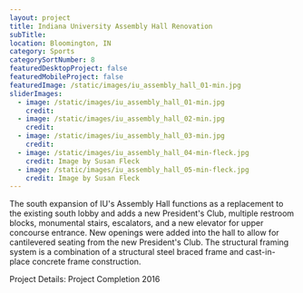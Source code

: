 ```yaml
---
layout: project
title: Indiana University Assembly Hall Renovation
subTitle:
location: Bloomington, IN
category: Sports
categorySortNumber: 8
featuredDesktopProject: false
featuredMobileProject: false
featuredImage: /static/images/iu_assembly_hall_01-min.jpg
sliderImages:
  - image: /static/images/iu_assembly_hall_01-min.jpg
    credit:
  - image: /static/images/iu_assembly_hall_02-min.jpg
    credit:
  - image: /static/images/iu_assembly_hall_03-min.jpg
    credit:
  - image: /static/images/iu_assembly_hall_04-min-fleck.jpg
    credit: Image by Susan Fleck
  - image: /static/images/iu_assembly_hall_05-min-fleck.jpg
    credit: Image by Susan Fleck
---
```

The south expansion of IU's Assembly Hall functions as a replacement to the existing south lobby and adds a new President\'s Club, multiple restroom blocks, monumental stairs, escalators, and a new elevator for upper concourse entrance. New openings were added into the hall to allow for cantilevered seating from the new President\'s Club.
The structural framing system is a combination of a structural steel braced frame and cast-in-place concrete frame construction.

Project Details:  Project Completion 2016



























